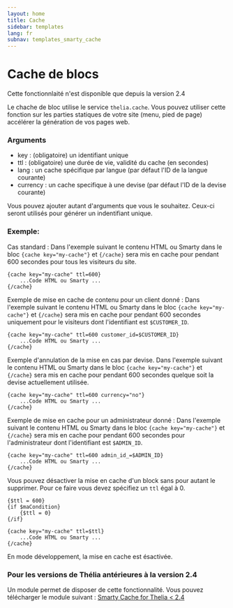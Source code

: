```yaml
---
layout: home
title: Cache
sidebar: templates
lang: fr
subnav: templates_smarty_cache
---
```


# Cache de blocs

<div class="alert alert-warning">
<p>Cette fonctionnlaité n'est disponible que depuis la version 2.4</p>
</div>

Le chache de bloc utilise le service `thelia.cache`.
Vous pouvez utiliser cette fonction sur les parties statiques de votre site (menu, pied de page) accélérer la génération de vos pages web.

### Arguments

- key : (obligatoire) un identifiant unique
- ttl : (obligatoire) une durée de vie, validité du cache (en secondes)
- lang : un cache spécifique par langue (par défaut l'ID de la langue courante)
- currency : un cache specifique à une devise (par défaut l'ID de la devise courante)

Vous pouvez ajouter autant d'arguments que vous le souhaitez. Ceux-ci seront utilisés pour générer un indentifiant unique.

### Exemple:

Cas standard :
Dans l'exemple suivant le contenu HTML ou Smarty dans le bloc `{cache key="my-cache"}` et `{/cache}` sera mis en cache pour pendant 600 secondes pour tous les visiteurs du site.

```smarty
{cache key="my-cache" ttl=600}
    ...Code HTML ou Smarty ...
{/cache}
```

Exemple de mise en cache de contenu pour un client donné :
Dans l'exemple suivant le contenu HTML ou Smarty dans le bloc `{cache key="my-cache"}` et `{/cache}` sera mis en cache pour pendant 600 secondes uniquement pour le visiteurs dont l'identifiant est `$CUSTOMER_ID`.

```smarty
{cache key="my-cache" ttl=600 customer_id=$CUSTOMER_ID}
    ...Code HTML ou Smarty ...
{/cache}
```

Exemple d'annulation de la mise en cas par devise.
Dans l'exemple suivant le contenu HTML ou Smarty dans le bloc `{cache key="my-cache"}` et `{/cache}` sera mis en cache pour pendant 600 secondes quelque soit la devise actuellement utilisée.

```smarty
{cache key="my-cache" ttl=600 currency="no"}
    ...Code HTML ou Smarty ...
{/cache}
```

Exemple de mise en cache pour un administrateur donné :
Dans l'exemple suivant le contenu HTML ou Smarty dans le bloc `{cache key="my-cache"}` et `{/cache}` sera mis en cache pour pendant 600 secondes pour l'administrateur dont l'identifiant est `$ADMIN_ID`.

```smarty
{cache key="my-cache" ttl=600 admin_id_=$ADMIN_ID}
    ...Code HTML ou Smarty ...
{/cache}
```

Vous pouvez désactiver la mise en cache d'un block sans pour autant le supprimer. Pour ce faire vous devez spécifiez un `ttl` égal à 0.

```smarty
{$ttl = 600}
{if $maCondition}
    {$ttl = 0}
{/if}

{cache key="my-cache" ttl=$ttl}
    ...Code HTML ou Smarty ...
{/cache}
```


<div class="alert alert-info">
<p>En mode développement, la mise en cache est ésactivée.</p>
</div>

### Pour les versions de Thélia antérieures à la version 2.4

Un module permet de disposer de cette fonctionnalité.
Vous pouvez télécharger le module suivant : [Smarty Cache for Thelia < 2.4](https://github.com/thelia-modules/SmartyCache)